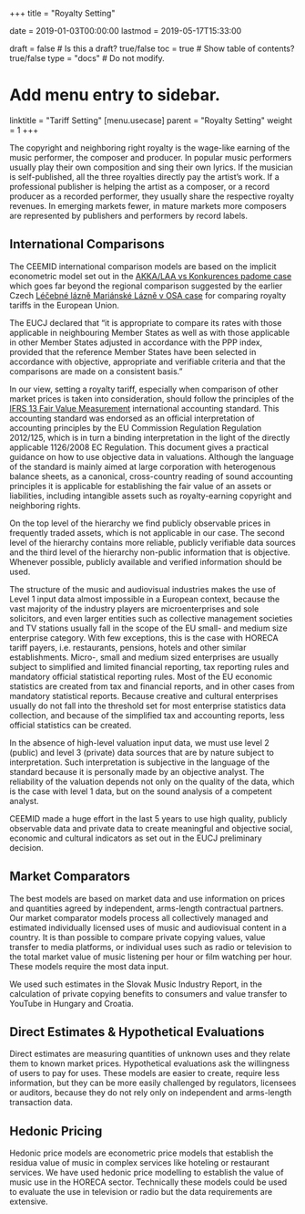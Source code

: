 +++
title = "Royalty Setting"

date = 2019-01-03T00:00:00
lastmod = 2019-05-17T15:33:00

draft = false  # Is this a draft? true/false
toc = true  # Show table of contents? true/false
type = "docs"  # Do not modify.

# Add menu entry to sidebar.
linktitle = "Tariff Setting"
[menu.usecase]
  parent = "Royalty Setting"
  weight = 1
+++

The copyright and neighboring right royalty is the wage-like earning of the music performer, the composer and producer. In popular music performers usually play their own composition and sing their own lyrics. If the musician is self-published, all the three royalties directly pay the artist’s work. If a professional publisher is helping the artist as a composer, or a record producer as a recorded performer, they usually share the respective royalty revenues. In emerging markets fewer, in mature markets more composers are represented by publishers and performers by record labels. 


## International Comparisons

The CEEMID international comparison models are based on the implicit econometric model set out in the [AKKA/LAA vs Konkurences padome case](http://curia.europa.eu/juris/liste.jsf?language=en&num=C-177/16)  which goes far beyond the regional comparison suggested by the earlier Czech [Léčebné lázně Mariánské Lázně v OSA case](http://curia.europa.eu/juris/liste.jsf?&num=C-351/12) for comparing royalty tariffs in the European Union. 

The EUCJ declared that “it is appropriate to compare its rates with those applicable in neighbouring Member States as well as with those applicable in other Member States adjusted in accordance with the PPP index, provided that the reference Member States have been selected in accordance with objective, appropriate and verifiable criteria and that the comparisons are made on a consistent basis.”

In our view, setting a royalty tariff, especially when comparison of other market prices is taken into consideration, should follow the principles of the [IFRS 13 Fair Value Measurement](https://www.ifrs.org/issued-standards/list-of-standards/ifrs-13-fair-value-measurement/) international accounting standard.  This accounting standard was endorsed as an official interpretation of accounting principles by the EU Commission Regulation  Regulation 2012/125, which is in turn a binding interpretation in the light of the directly applicable 1126/2008 EC Regulation.   This document gives a practical guidance on how to use objective data in valuations.   Although the language of the standard is mainly aimed at large corporation with heterogenous balance sheets, as a canonical, cross-country reading of sound accounting principles it is applicable for establishing the fair value of an assets or liabilities, including intangible assets such as royalty-earning copyright and neighboring rights.

On the top level of the hierarchy we find publicly observable prices in frequently traded assets, which is not applicable in our case.  The second level of the hierarchy contains more reliable, publicly verifiable data sources and the third level of the hierarchy non-public information that is objective.  Whenever possible, publicly available and verified information should be used.

The structure of the music and audiovisual industries makes the use of Level 1 input data almost impossible in a European context, because the vast majority of the industry players are microenterprises and sole solicitors, and even larger entities such as collective management societies and TV stations usually fall in the scope of the EU small- and medium size enterprise category.  With few exceptions, this is the case with HORECA tariff payers, i.e. restaurants, pensions, hotels and other similar establishments.  Micro-, small and medium sized enterprises are usually subject to simplified and limited financial reporting, tax reporting rules and mandatory official statistical reporting rules.  Most of the EU economic statistics are created from tax and financial reports, and in other cases from mandatory statistical reports. Because creative and cultural enterprises usually do not fall into the threshold set for most enterprise statistics data collection, and because of the simplified tax and accounting reports, less official statistics can be created.

In the absence of high-level valuation input data, we must use level 2 (public) and level 3 (private) data sources that are by nature subject to interpretation.  Such interpretation is subjective in the language of the standard because it is personally made by an objective analyst.  The reliability of the valuation depends not only on the quality of the data, which is the case with level 1 data, but on the sound analysis of a competent analyst.

CEEMID made a huge effort in the last 5 years to use high quality, publicly observable data and private data to create meaningful and objective social, economic and cultural indicators as set out in the EUCJ preliminary decision. 

## Market Comparators

The best models are based on market data and use information on prices and quantities agreed by independent, arms-length contractual partners.  Our market comparator models process all collectively managed and estimated individually licensed uses of music and audiovisual content in a country. It is than possible to compare private copying values, value transfer to media platforms, or individual uses such as radio or television to the total market value of music listening per hour or film watching per hour.  These models require the most data input. 

We used such estimates in the Slovak Music Industry Report, in the calculation of private copying benefits to consumers and value transfer to YouTube in Hungary and Croatia.  

## Direct Estimates & Hypothetical Evaluations

Direct estimates are measuring quantities of unknown uses and they relate them to known market prices.  Hypothetical evaluations ask the willingness of users to pay for uses.  These models are easier to create, require less information, but they can be more easily challenged by regulators, licensees or auditors, because they do not rely only on independent and arms-length transaction data. 

## Hedonic Pricing

Hedonic price models are econometric price models that establish the residua value of music in complex services like hoteling or restaurant services.  We have used hedonic price modelling to establish the value of music use in the HORECA sector.  Technically these models could be used to evaluate the use in television or radio but the data requirements are extensive. 

